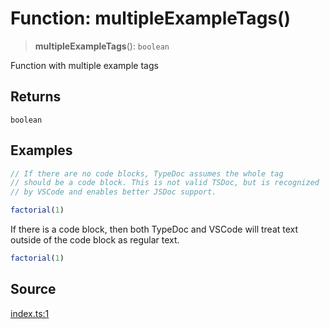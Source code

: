 # Function: multipleExampleTags()

> **multipleExampleTags**(): `boolean`

Function with multiple example tags

## Returns

`boolean`

## Examples

```ts
// If there are no code blocks, TypeDoc assumes the whole tag
// should be a code block. This is not valid TSDoc, but is recognized
// by VSCode and enables better JSDoc support.

factorial(1)
```

If there is a code block, then both TypeDoc and VSCode will treat
text outside of the code block as regular text.

```ts
factorial(1)
```

## Source

[index.ts:1](http://source-url)
